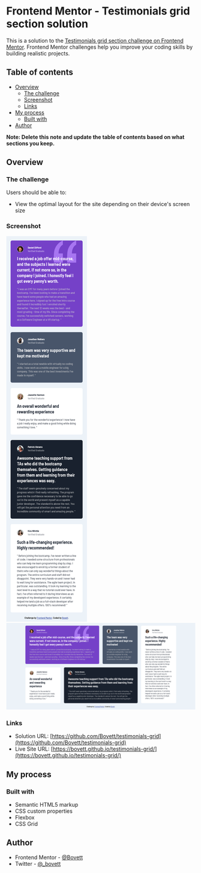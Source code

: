 # Frontend Mentor - Testimonials grid section solution

This is a solution to the [Testimonials grid section challenge on Frontend Mentor](https://www.frontendmentor.io/challenges/testimonials-grid-section-Nnw6J7Un7). Frontend Mentor challenges help you improve your coding skills by building realistic projects. 

## Table of contents

- [Overview](#overview)
  - [The challenge](#the-challenge)
  - [Screenshot](#screenshot)
  - [Links](#links)
- [My process](#my-process)
  - [Built with](#built-with)
- [Author](#author)

**Note: Delete this note and update the table of contents based on what sections you keep.**

## Overview

### The challenge

Users should be able to:

- View the optimal layout for the site depending on their device's screen size

### Screenshot

![Mobile screenshot](<screenshots/mobile-screenshot.png>)
![Desktop screenshot](screenshots/desktop-screenshot.png)


### Links

- Solution URL: [https://github.com/Bovett/testimonials-grid](https://github.com/Bovett/testimonials-grid)
- Live Site URL: [https://bovett.github.io/testimonials-grid/](https://bovett.github.io/testimonials-grid/)

## My process

### Built with

- Semantic HTML5 markup
- CSS custom properties
- Flexbox
- CSS Grid

## Author

- Frontend Mentor - [@Bovett](https://www.frontendmentor.io/profile/Bovett)
- Twitter - [@_bovett](https://www.twitter.com/_bovett)
